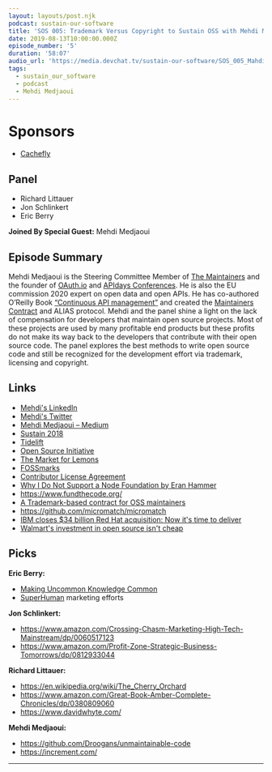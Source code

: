 ```yaml
---
layout: layouts/post.njk
podcast: sustain-our-software
title: 'SOS 005: Trademark Versus Copyright to Sustain OSS with Mehdi Medjaoui'
date: 2019-08-13T10:00:00.000Z
episode_number: '5'
duration: '58:07'
audio_url: 'https://media.devchat.tv/sustain-our-software/SOS_005_Mahdi_Medjaoui.mp3'
tags:
  - sustain_our_software
  - podcast
  - Mehdi Medjaoui
---
```

# Sponsors

* [Cachefly](https://www.cachefly.com/)

## Panel

* Richard Littauer
* Jon Schlinkert 
* Eric Berry

**Joined By Special Guest:** Mehdi Medjaoui

## Episode Summary

Mehdi Medjaoui is the Steering Committee Member of [The Maintainers](themaintainers.org/) and the founder of [OAuth.io](https://oauth.io/) and [APIdays Conferences](https://www.apidays.co/). He is also the EU commission 2020 expert on open data and open APIs. He has co-authored  O’Reilly Book [“Continuous API management”](https://www.amazon.com/Continuous-API-Management-Decisions-Landscape/dp/1492043559) and created the [Maintainers Contract](https://framagit.org/inno3/tm-contract-for-oss-maintainers/blob/master/tm-maintainers-contract.md) and ALIAS protocol. Mehdi and the panel shine a light on the lack of compensation for developers that maintain open source projects. Most of these projects are used by many profitable end products but these profits do not make its way back to the developers that contribute with their open source code. The panel explores the best methods to write open source code and still be recognized for the development effort via trademark, licensing and copyright.

## Links

* [Mehdi's LinkedIn](https://www.linkedin.com/in/mehdimedjaoui/en)
* [Mehdi's Twitter](https://twitter.com/medjawii?lang=en)
* [Mehdi Medjaoui – Medium](https://medium.com/@medjawii)
* [Sustain 2018](https://sustainoss.org/) 
* [Tidelift](https://tidelift.com/)
* [Open Source Initiative](https://opensource.org/osd)
* [The Market for Lemons](https://en.wikipedia.org/wiki/The_Market_for_Lemons)
* [FOSSmarks](http://fossmarks.org/)
* [Contributor License Agreement](https://en.wikipedia.org/wiki/Contributor_License_Agreement)
* [Why I Do Not Support a Node Foundation by Eran Hammer](https://hueniverse.com/why-i-do-not-support-a-node-foundation-a9cc00e1e677)
* <https://www.fundthecode.org/>
* [A Trademark-based contract for OSS maintainers](https://framagit.org/inno3/tm-contract-for-oss-maintainers/tree/master)
* <https://github.com/micromatch/micromatch>
* [IBM closes $34 billion Red Hat acquisition: Now it's time to deliver](https://www.zdnet.com/article/ibm-closes-34-billion-red-hat-acquisition-now-its-time-to-deliver/)
* [Walmart's investment in open source isn't cheap](https://www.infoworld.com/article/2608897/walmart-s-investment-in-open-source-isn-t-cheap.html)

## Picks

**Eric Berry:**

* [Making Uncommon Knowledge Common](https://kwokchain.com/2019/04/09/making-uncommon-knowledge-common/)
* [SuperHuman](https://superhuman.com/) marketing efforts

**Jon Schlinkert:**

* https://www.amazon.com/Crossing-Chasm-Marketing-High-Tech-Mainstream/dp/0060517123
* https://www.amazon.com/Profit-Zone-Strategic-Business-Tomorrows/dp/0812933044

**Richard Littauer:**

* https://en.wikipedia.org/wiki/The_Cherry_Orchard
* https://www.amazon.com/Great-Book-Amber-Complete-Chronicles/dp/0380809060
* https://www.davidwhyte.com/

**Mehdi Medjaoui:**

* https://github.com/Droogans/unmaintainable-code
* https://increment.com/

- - -
